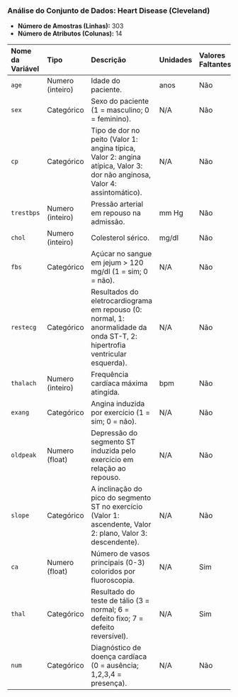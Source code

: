### Análise do Conjunto de Dados: Heart Disease (Cleveland)

* **Número de Amostras (Linhas):** 303
* **Número de Atributos (Colunas):** 14

| Nome da Variável | Tipo | Descrição | Unidades | Valores Faltantes |
| :--- | :--- | :--- | :--- | :--- |
| `age` | Numero (inteiro) | Idade do paciente. | anos | Não |
| `sex` | Categórico | Sexo do paciente (1 = masculino; 0 = feminino). | N/A | Não |
| `cp` | Categórico | Tipo de dor no peito (Valor 1: angina típica, Valor 2: angina atípica, Valor 3: dor não anginosa, Valor 4: assintomático). | N/A | Não |
| `trestbps` | Numero (inteiro) | Pressão arterial em repouso na admissão. | mm Hg | Não |
| `chol` | Numero (inteiro) | Colesterol sérico. | mg/dl | Não |
| `fbs` | Categórico | Açúcar no sangue em jejum > 120 mg/dl (1 = sim; 0 = não). | N/A | Não |
| `restecg` | Categórico | Resultados do eletrocardiograma em repouso (0: normal, 1: anormalidade da onda ST-T, 2: hipertrofia ventricular esquerda). | N/A | Não |
| `thalach` | Numero (inteiro) | Frequência cardíaca máxima atingida. | bpm | Não |
| `exang` | Categórico | Angina induzida por exercício (1 = sim; 0 = não). | N/A | Não |
| `oldpeak` | Numero (float) | Depressão do segmento ST induzida pelo exercício em relação ao repouso. | N/A | Não |
| `slope` | Categórico | A inclinação do pico do segmento ST no exercício (Valor 1: ascendente, Valor 2: plano, Valor 3: descendente). | N/A | Não |
| `ca` | Numero (float) | Número de vasos principais (0-3) coloridos por fluoroscopia. | N/A | Sim |
| `thal` | Categórico | Resultado do teste de tálio (3 = normal; 6 = defeito fixo; 7 = defeito reversível). | N/A | Sim |
| `num` | Categórico | Diagnóstico de doença cardíaca (0 = ausência; 1,2,3,4 = presença). | N/A | Não |
